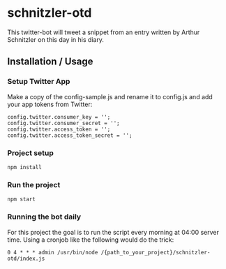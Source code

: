# schnitzler-otd
This twitter-bot will tweet a snippet from an entry written by Arthur Schnitzler on this day in his diary.

## Installation / Usage
### Setup Twitter App
Make a copy of the config-sample.js and rename it to config.js and add your app tokens from Twitter:
```
config.twitter.consumer_key = '';
config.twitter.consumer_secret = '';
config.twitter.access_token = '';
config.twitter.access_token_secret = '';
```
### Project setup
```
npm install
```
### Run the project
```
npm start
```
### Running the bot daily
For this project the goal is to run the script every morning at 04:00 server time. Using a cronjob like the following would do the trick:
```
0 4 * * * admin /usr/bin/node /{path_to_your_project}/schnitzler-otd/index.js
```